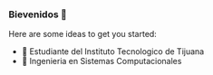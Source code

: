### Bievenidos 👋

<!--
**vmichelmtz17/vmichelmtz17** is a ✨ _special_ ✨ repository because its `README.md` (this file) appears on your GitHub profile.
-->
Here are some ideas to get you started:

- 🔭 Estudiante del Instituto Tecnologico de Tijuana
- 🌱 Ingenieria en Sistemas Computacionales

